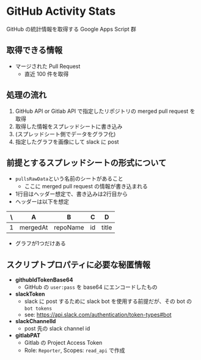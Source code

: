 # GitHub Activity Stats
GitHub の統計情報を取得する Google Apps Script 群

## 取得できる情報
- マージされた Pull Request
  - 直近 100 件を取得

## 処理の流れ
1. GitHub API or Gitlab API で指定したリポジトリの merged pull request を取得
2. 取得した情報をスプレッドシートに書き込み
3. (スプレッドシート側でデータをグラフ化)
4. 指定したグラフを画像にして slack に post

## 前提とするスプレッドシートの形式について
- `pullsRawData`という名前のシートがあること
  - ここに merged pull request の情報が書き込まれる
- 1行目はヘッダー想定で、書き込みは2行目から
- ヘッダーは以下を想定

| \ | A | B | C | D |
| -- | -- | -- | -- | -- |
| 1 | mergedAt | repoName | id | title |

- グラフが1つだけある

## スクリプトプロパティに必要な秘匿情報
- **githubIdTokenBase64**
  - GitHub の `user:pass` を base64 にエンコードしたもの
- **slackToken**
  - slack に post するために slack bot を使用する前提だが、その bot の `bot tokens`
  - see: https://api.slack.com/authentication/token-types#bot
- **slackChannelId**
  - post 先の slack channel id
- **gitlabPAT**
  - Gitlab の Project Access Token
  - Role: `Reporter`, Scopes: `read_api` で作成
